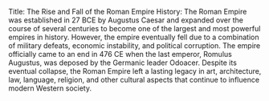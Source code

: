 Title: The Rise and Fall of the Roman Empire
History: The Roman Empire was established in 27 BCE by Augustus Caesar and expanded over the course of several centuries to become one of the largest and most powerful empires in history. However, the empire eventually fell due to a combination of military defeats, economic instability, and political corruption. The empire officially came to an end in 476 CE when the last emperor, Romulus Augustus, was deposed by the Germanic leader Odoacer. Despite its eventual collapse, the Roman Empire left a lasting legacy in art, architecture, law, language, religion, and other cultural aspects that continue to influence modern Western society.